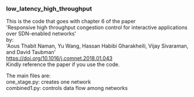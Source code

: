 ### low_latency_high_throughput

This is the code that goes with chapter 6 of the paper  
'Responsive high throughput congestion control for interactive applications over SDN-enabled networks'  
by:  
'Aous Thabit Naman, Yu Wang, Hassan Habibi Gharakheili, Vijay Sivaraman, and David Taubman'  
https://doi.org/10.1016/j.comnet.2018.01.043  
Kindly reference the paper if you use the code.  

The main files are:  
one_stage.py: creates one network  
combined1.py: controls data flow among networks  
